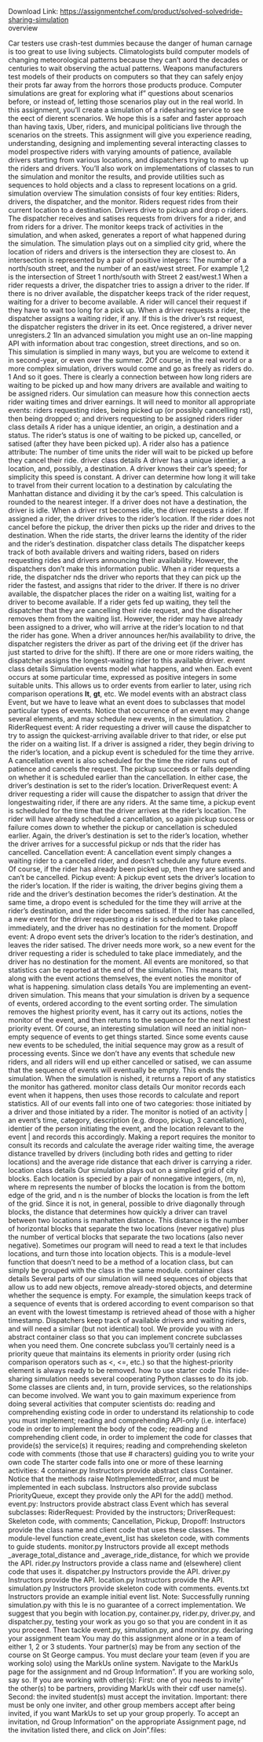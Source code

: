 Download Link: https://assignmentchef.com/product/solved-solvedride-sharing-simulation
<br>
overview

Car testers use crash-test dummies because the danger of human carnage is too great to use living subjects. Climatologists build computer models of changing meteorological patterns because they can’t aord the decades or centuries to wait observing the actual patterns. Weapons manufacturers test models of their products on computers so that they can safely enjoy their prots far away from the horrors those products produce. Computer simulations are great for exploring what if” questions about scenarios before, or instead of, letting those scenarios play out in the real world. In this assignment, you’ll create a simulation of a ridesharing service to see the eect of dierent scenarios. We hope this is a safer and faster approach than having taxis, Uber, riders, and municipal politicians live through the scenarios on the streets. This assignment will give you experience reading, understanding, designing and implementing several interacting classes to model prospective riders with varying amounts of patience, available drivers starting from various locations, and dispatchers trying to match up the riders and drivers. You’ll also work on implementations of classes to run the simulation and monitor the results, and provide utilities such as sequences to hold objects and a class to represent locations on a grid. simulation overview The simulation consists of four key entities: Riders, drivers, the dispatcher, and the monitor. Riders request rides from their current location to a destination. Drivers drive to pickup and drop o riders. The dispatcher receives and satises requests from drivers for a rider, and from riders for a driver. The monitor keeps track of activities in the simulation, and when asked, generates a report of what happened during the simulation. The simulation plays out on a simplied city grid, where the location of riders and drivers is the intersection they are closest to. An intersection is represented by a pair of positive integers: The number of a north/south street, and the number of an east/west street. For example 1,2 is the intersection of Street 1 north/south with Street 2 east/west.1 When a rider requests a driver, the dispatcher tries to assign a driver to the rider. If there is no driver available, the dispatcher keeps track of the rider request, waiting for a driver to become available. A rider will cancel their request if they have to wait too long for a pick up. When a driver requests a rider, the dispatcher assigns a waiting rider, if any. If this is the driver’s rst request, the dispatcher registers the driver in its eet. Once registered, a driver never unregisters.2 1In an advanced simulation you might use an on-line mapping API with information about trac congestion, street directions, and so on. This simulation is simplied in many ways, but you are welcome to extend it in second-year, or even over the summer. 2Of course, in the real world or a more complex simulation, drivers would come and go as freely as riders do. 1 And so it goes. There is clearly a connection between how long riders are waiting to be picked up and how many drivers are available and waiting to be assigned riders. Our simulation can measure how this connection aects rider waiting times and driver earnings. It will need to monitor all appropriate events: riders requesting rides, being picked up (or possibly cancelling rst), then being dropped o; and drivers requesting to be assigned riders rider class details A rider has a unique identier, an origin, a destination and a status. The rider’s status is one of waiting to be picked up, cancelled, or satised (after they have been picked up). A rider also has a patience attribute: The number of time units the rider will wait to be picked up before they cancel their ride. driver class details A driver has a unique identier, a location, and, possibly, a destination. A driver knows their car’s speed; for simplicity this speed is constant. A driver can determine how long it will take to travel from their current location to a destination by calculating the Manhattan distance and dividing it by the car’s speed. This calculation is rounded to the nearest integer. If a driver does not have a destination, the driver is idle. When a driver rst becomes idle, the driver requests a rider. If assigned a rider, the driver drives to the rider’s location. If the rider does not cancel before the pickup, the driver then picks up the rider and drives to the destination. When the ride starts, the driver learns the identity of the rider and the rider’s destination. dispatcher class details The dispatcher keeps track of both available drivers and waiting riders, based on riders requesting rides and drivers announcing their availability. However, the dispatchers don’t make this information public. When a rider requests a ride, the dispatcher nds the driver who reports that they can pick up the rider the fastest, and assigns that rider to the driver. If there is no driver available, the dispatcher places the rider on a waiting list, waiting for a driver to become available. If a rider gets fed up waiting, they tell the dispatcher that they are cancelling their ride request, and the dispatcher removes them from the waiting list. However, the rider may have already been assigned to a driver, who will arrive at the rider’s location to nd that the rider has gone. When a driver announces her/his availability to drive, the dispatcher registers the driver as part of the driving eet (if the driver has just started to drive for the shift). If there are one or more riders waiting, the dispatcher assigns the longest-waiting rider to this available driver. event class details Simulation events model what happens, and when. Each event occurs at some particular time, expressed as positive integers in some suitable units. This allows us to order events from earlier to later, using rich comparison operations __lt__, __gt__, etc. We model events with an abstract class Event, but we have to leave what an event does to subclasses that model particular types of events. Notice that occurrence of an event may change several elements, and may schedule new events, in the simulation. 2 RiderRequest event: A rider requesting a driver will cause the dispatcher to try to assign the quickest-arriving available driver to that rider, or else put the rider on a waiting list. If a driver is assigned a rider, they begin driving to the rider’s location, and a pickup event is scheduled for the time they arrive. A cancellation event is also scheduled for the time the rider runs out of patience and cancels the request. The pickup succeeds or fails depending on whether it is scheduled earlier than the cancellation. In either case, the driver’s destination is set to the rider’s location. DriverRequest event: A driver requesting a rider will cause the dispatcher to assign that driver the longestwaiting rider, if there are any riders. At the same time, a pickup event is scheduled for the time that the driver arrives at the rider’s location. The rider will have already scheduled a cancellation, so again pickup success or failure comes down to whether the pickup or cancellation is scheduled earlier. Again, the driver’s destination is set to the rider’s location, whether the driver arrives for a successful pickup or nds that the rider has cancelled. Cancellation event: A cancellation event simply changes a waiting rider to a cancelled rider, and doesn’t schedule any future events. Of course, if the rider has already been picked up, then they are satised and can’t be cancelled. Pickup event: A pickup event sets the driver’s location to the rider’s location. If the rider is waiting, the driver begins giving them a ride and the driver’s destination becomes the rider’s destination. At the same time, a dropo event is scheduled for the time they will arrive at the rider’s destination, and the rider becomes satised. If the rider has cancelled, a new event for the driver requesting a rider is scheduled to take place immediately, and the driver has no destination for the moment. Dropoﬀ event: A dropo event sets the driver’s location to the rider’s destination, and leaves the rider satised. The driver needs more work, so a new event for the driver requesting a rider is scheduled to take place immediately, and the driver has no destination for the moment. All events are monitored, so that statistics can be reported at the end of the simulation. This means that, along with the event actions themselves, the event noties the monitor of what is happening. simulation class details You are implementing an event-driven simulation. This means that your simulation is driven by a sequence of events, ordered according to the event sorting order. The simulation removes the highest priority event, has it carry out its actions, noties the monitor of the event, and then returns to the sequence for the next highest priority event. Of course, an interesting simulation will need an initial non-empty sequence of events to get things started. Since some events cause new events to be scheduled, the initial sequence may grow as a result of processing events. Since we don’t have any events that schedule new riders, and all riders will end up either cancelled or satised, we can assume that the sequence of events will eventually be empty. This ends the simulation. When the simulation is nished, it returns a report of any statistics the monitor has gathered. monitor class details Our monitor records each event when it happens, then uses those records to calculate and report statistics. All of our events fall into one of two categories: those initiated by a driver and those initiated by a rider. The monitor is notied of an activity | an event’s time, category, description (e.g. dropo, pickup, 3 cancellation), identier of the person initiating the event, and the location relevant to the event | and records this accordingly. Making a report requires the monitor to consult its records and calculate the average rider waiting time, the average distance travelled by drivers (including both rides and getting to rider locations) and the average ride distance that each driver is carrying a rider. location class details Our simulation plays out on a simplied grid of city blocks. Each location is specied by a pair of nonnegative integers, (m, n), where m represents the number of blocks the location is from the bottom edge of the grid, and n is the number of blocks the location is from the left of the grid. Since it is not, in general, possible to drive diagonally through blocks, the distance that determines how quickly a driver can travel between two locations is manhatten distance. This distance is the number of horizontal blocks that separate the two locations (never negative) plus the number of vertical blocks that separate the two locations (also never negative). Sometimes our program will need to read a text le that includes locations, and turn those into location objects. This is a module-level function that doesn’t need to be a method of a location class, but can simply be grouped with the class in the same module. container class details Several parts of our simulation will need sequences of objects that allow us to add new objects, remove already-stored objects, and determine whether the sequence is empty. For example, the simulation keeps track of a sequence of events that is ordered according to event comparison so that an event with the lowest timestamp is retrieved ahead of those with a higher timestamp. Dispatchers keep track of available drivers and waiting riders, and will need a similar (but not identical) tool. We provide you with an abstract container class so that you can implement concrete subclasses when you need them. One concrete subclass you’ll certainly need is a priority queue that maintains its elements in priority order (using rich comparison operators such as &lt;, &lt;=, etc.) so that the highest-priority element is always ready to be removed. how to use starter code This ride-sharing simulation needs several cooperating Python classes to do its job. Some classes are clients and, in turn, provide services, so the relationships can become involved. We want you to gain maximum experience from doing several activities that computer scientists do: reading and comprehending existing code in order to understand its relationship to code you must implement; reading and comprehending API-only (i.e. interface) code in order to implement the body of the code; reading and comprehending client code, in order to implement the code for classes that provide(s) the service(s) it requires; reading and comprehending skeleton code with comments (those that use # characters) guiding you to write your own code The starter code falls into one or more of these learning activities: 4 container.py Instructors provide abstract class Container. Notice that the methods raise NotImplementedError, and must be implemented in each subclass. Instructors also provide subclass PriorityQueue, except they provide only the API for the add() method. event.py: Instructors provide abstract class Event which has several subclasses: RiderRequest: Provided by the instructors; DriverRequest: Skeleton code, with comments; Cancellation, Pickup, Dropoﬀ: Instructors provide the class name and client code that uses these classes. The module-level function create_event_list has skeleton code, with comments to guide students. monitor.py Instructors provide all except methods _average_total_distance and _average_ride_distance, for which we provide the API. rider.py Instructors provide a class name and (elsewhere) client code that uses it. dispatcher.py Instructors provide the API. driver.py Instructors provide the API. location.py Instructors provide the API. simulation.py Instructors provide skeleton code with comments. events.txt Instructors provide an example initial event list. Note: Successfully running simulation.py with this le is no guarantee of a correct implementation. We suggest that you begin with location.py, container.py, rider.py, driver.py, and dispatcher.py, testing your work as you go so that you are condent in it as you proceed. Then tackle event.py, simulation.py, and monitor.py. declaring your assignment team You may do this assignment alone or in a team of either 1, 2 or 3 students. Your partner(s) may be from any section of the course on St George campus. You must declare your team (even if you are working solo) using the MarkUs online system. Navigate to the MarkUs page for the assignment and nd Group Information”. If you are working solo, say so. If you are working with other(s): First: one of you needs to invite” the other(s) to be partners, providing MarkUs with their cdf user name(s). Second: the invited student(s) must accept the invitation. Important: there must be only one inviter, and other group members accept after being invited, if you want MarkUs to set up your group properly. To accept an invitation, nd Group Information” on the appropriate Assignment page, nd the invitation listed there, and click on Join”.files: